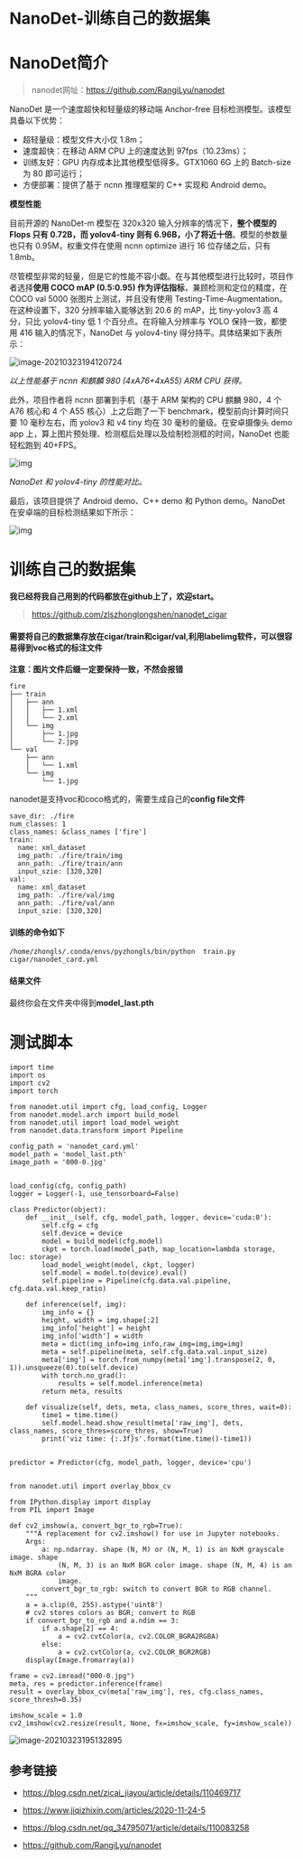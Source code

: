 # NanoDet-训练自己的数据集

# NanoDet简介

> nanodet网址：https://github.com/RangiLyu/nanodet



NanoDet 是一个速度超快和轻量级的移动端 Anchor-free 目标检测模型。该模型具备以下优势：

- 超轻量级：模型文件大小仅 1.8m；
- 速度超快：在移动 ARM CPU 上的速度达到 97fps（10.23ms）；
- 训练友好：GPU 内存成本比其他模型低得多。GTX1060 6G 上的 Batch-size 为 80 即可运行；
- 方便部署：提供了基于 ncnn 推理框架的 C++ 实现和 Android demo。

**模型性能**

目前开源的 NanoDet-m 模型在 320x320 输入分辨率的情况下，**整个模型的 Flops 只有 0.72B，而 yolov4-tiny 则有 6.96B，小了将近十倍**。模型的参数量也只有 0.95M，权重文件在使用 ncnn optimize 进行 16 位存储之后，只有 1.8mb。

尽管模型非常的轻量，但是它的性能不容小觑。在与其他模型进行比较时，项目作者选择**使用 COCO mAP (0.5:0.95) 作为评估指标**，兼顾检测和定位的精度，在 COCO val 5000 张图片上测试，并且没有使用 Testing-Time-Augmentation。在这种设置下，320 分辨率输入能够达到 20.6 的 mAP，比 tiny-yolov3 高 4 分，只比 yolov4-tiny 低 1 个百分点。在将输入分辨率与 YOLO 保持一致，都使用 416 输入的情况下，NanoDet 与 yolov4-tiny 得分持平。具体结果如下表所示：

![image-20210323194120724](C:\Users\zhong\AppData\Roaming\Typora\typora-user-images\image-20210323194120724.png)

*以上性能基于 ncnn 和麒麟 980 (4xA76+4xA55) ARM CPU 获得。*

此外，项目作者将 ncnn 部署到手机（基于 ARM 架构的 CPU 麒麟 980，4 个 A76 核心和 4 个 A55 核心）上之后跑了一下 benchmark，模型前向计算时间只要 10 毫秒左右，而 yolov3 和 v4 tiny 均在 30 毫秒的量级。在安卓摄像头 demo app 上，算上图片预处理、检测框后处理以及绘制检测框的时间，NanoDet 也能轻松跑到 40+FPS。

![img](https://image.jiqizhixin.com/uploads/editor/8997e5a6-8e2c-46c2-8bcf-9ecc4ee76d37/640.png)

*NanoDet 和 yolov4-tiny 的性能对比。*

最后，该项目提供了 Android demo、C++ demo 和 Python demo。NanoDet 在安卓端的目标检测结果如下所示：

![img](https://image.jiqizhixin.com/uploads/editor/1a56e697-59d7-4a17-b567-5448abf23e35/640.jpeg)



# 训练自己的数据集

**我已经将我自己用到的代码都放在github上了，欢迎start。**

> https://github.com/zlszhonglongshen/nanodet_cigar



#### 需要将自己的数据集存放在cigar/train和cigar/val,利用labelimg软件，可以很容易得到voc格式的标注文件

**注意：图片文件后缀一定要保持一致，不然会报错**

```
fire
├── train
│   ├── ann
│   │   ├── 1.xml
│   │   └── 2.xml
│   └── img
│       ├── 1.jpg
│       └── 2.jpg
└── val
    ├── ann
    │   └── 1.xml
    └── img
        └── 1.jpg
```

nanodet是支持voc和coco格式的，需要生成自己的**config file文件**

```
save_dir: ./fire
num_classes: 1
class_names: &class_names ['fire']
train:
  name: xml_dataset
  img_path: ./fire/train/img
  ann_path: ./fire/train/ann
  input_szie: [320,320]
val:
  name: xml_dataset
  img_path: ./fire/val/img
  ann_path: ./fire/val/ann
  input_szie: [320,320]
```

#### 训练的命令如下

```
/home/zhongls/.conda/envs/pyzhongls/bin/python  train.py  cigar/nanodet_card.yml
```

#### 结果文件

最终你会在文件夹中得到**model_last.pth**

# 测试脚本

```
import time
import os
import cv2
import torch

from nanodet.util import cfg, load_config, Logger
from nanodet.model.arch import build_model
from nanodet.util import load_model_weight
from nanodet.data.transform import Pipeline

config_path = 'nanodet_card.yml'
model_path = 'model_last.pth'
image_path = '000-0.jpg'


load_config(cfg, config_path)
logger = Logger(-1, use_tensorboard=False)

class Predictor(object):
    def __init__(self, cfg, model_path, logger, device='cuda:0'):
        self.cfg = cfg
        self.device = device
        model = build_model(cfg.model)
        ckpt = torch.load(model_path, map_location=lambda storage, loc: storage)
        load_model_weight(model, ckpt, logger)
        self.model = model.to(device).eval()
        self.pipeline = Pipeline(cfg.data.val.pipeline, cfg.data.val.keep_ratio)

    def inference(self, img):
        img_info = {}
        height, width = img.shape[:2]
        img_info['height'] = height
        img_info['width'] = width
        meta = dict(img_info=img_info,raw_img=img,img=img)
        meta = self.pipeline(meta, self.cfg.data.val.input_size)
        meta['img'] = torch.from_numpy(meta['img'].transpose(2, 0, 1)).unsqueeze(0).to(self.device)
        with torch.no_grad():
            results = self.model.inference(meta)
        return meta, results

    def visualize(self, dets, meta, class_names, score_thres, wait=0):
        time1 = time.time()
        self.model.head.show_result(meta['raw_img'], dets, class_names, score_thres=score_thres, show=True)
        print('viz time: {:.3f}s'.format(time.time()-time1))
        
        
predictor = Predictor(cfg, model_path, logger, device='cpu')


from nanodet.util import overlay_bbox_cv

from IPython.display import display
from PIL import Image

def cv2_imshow(a, convert_bgr_to_rgb=True):
    """A replacement for cv2.imshow() for use in Jupyter notebooks.
    Args:
        a: np.ndarray. shape (N, M) or (N, M, 1) is an NxM grayscale image. shape
            (N, M, 3) is an NxM BGR color image. shape (N, M, 4) is an NxM BGRA color
            image.
        convert_bgr_to_rgb: switch to convert BGR to RGB channel.
    """
    a = a.clip(0, 255).astype('uint8')
    # cv2 stores colors as BGR; convert to RGB
    if convert_bgr_to_rgb and a.ndim == 3:
        if a.shape[2] == 4:
            a = cv2.cvtColor(a, cv2.COLOR_BGRA2RGBA)
        else:
            a = cv2.cvtColor(a, cv2.COLOR_BGR2RGB)
    display(Image.fromarray(a))

frame = cv2.imread("000-0.jpg")
meta, res = predictor.inference(frame)
result = overlay_bbox_cv(meta['raw_img'], res, cfg.class_names, score_thresh=0.35)

imshow_scale = 1.0
cv2_imshow(cv2.resize(result, None, fx=imshow_scale, fy=imshow_scale))

```

![image-20210323195132895](C:\Users\zhong\AppData\Roaming\Typora\typora-user-images\image-20210323195132895.png)



## 参考链接

* https://blog.csdn.net/zicai_jiayou/article/details/110469717
* https://www.jiqizhixin.com/articles/2020-11-24-5
* https://blog.csdn.net/qq_34795071/article/details/110083258

* https://github.com/RangiLyu/nanodet
